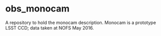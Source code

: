 # obs_monocam
A repository to hold the monocam description.
Monocam is a prototype LSST CCD; data taken at NOFS May 2016.
